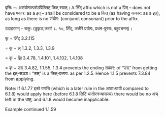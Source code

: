 

वृत्तिः --ः असंयोगात्परोऽपिल्लिट् कित् स्यात्। A लिँट् affix which is not a पित् – does not have पकार: as a इत् – shall be considered to be a कित् (as having ककार: as a इत्), as long as there is no संयोग: (conjunct consonant) prior to the affix.


उदाहरणम् – चक्रु: (डुकृञ् करणे ८. १०, लिँट्, कर्तरि प्रयोगः, प्रथम-पुरुषः, बहुवचनम्)।


कृ + लिँट् 3.2.115

= कृ + ल् 1.3.2, 1.3.3, 1.3.9

= कृ + झि 3.4.78, 1.4.101, 1.4.102, 1.4.108

= कृ + उस् 3.4.82, 1.1.55. 1.3.4 prevents the ending सकार: of “उस्” from getting the इत्-सञ्ज्ञा। “उस्” is a कित्-प्रत्यय: as per 1.2.5. Hence 1.1.5 prevents 7.3.84 from applying.


Note: If 6.1.77 इको यणचि (which is a later rule in the अष्टाध्यायी compared to 6.1.8) would apply here (before 6.1.8 लिटि धातोरनभ्यासस्य) there would be no अच् left in the धातु: and 6.1.8 would become inapplicable.


Example continued 1.1.59

